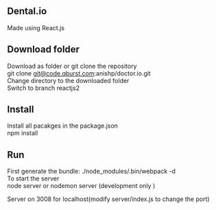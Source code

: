 ## Dental.io  
Made using React.js  
  
## Download folder  
Download as folder or git clone the repository    
git clone git@code.qburst.com:anishp/doctor.io.git   
Change directory to the downloaded folder  
Switch to branch reactjs2  

## Install 
Install all pacakges in the package.json  
npm install  

## Run 
First generate the bundle: ./node_modules/.bin/webpack -d   
To start the server  
node server or nodemon server (development only )  
  
Server on 3008 for localhost(modify server/index.js to change the port)  